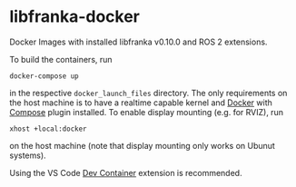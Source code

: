 # libfranka-docker
Docker Images with installed libfranka v0.10.0 and ROS 2 extensions.

To build the containers, run 

	docker-compose up

in the respective `docker_launch_files` directory. The only requirements on the host machine is to have a realtime capable kernel and [Docker](https://docs.docker.com/get-docker/) with [Compose](https://docs.docker.com/compose/install/) plugin installed. To enable display mounting (e.g. for RVIZ), run

	xhost +local:docker
	
on the host machine (note that display mounting only works on Ubunut systems). 

Using the VS Code [Dev Container](https://marketplace.visualstudio.com/items?itemName=ms-vscode-remote.remote-containers) extension is recommended. 
